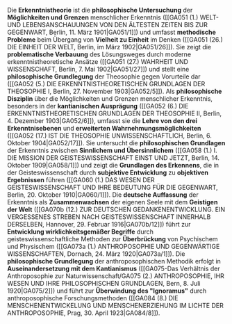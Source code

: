 
Die **Erkenntnistheorie** ist die **philosophische Untersuchung** der **Möglichkeiten und Grenzen** menschlicher Erkenntnis ([[GA051 (1.) WELT- UND LEBENSANSCHAUUNGEN VON DEN ÄLTESTEN ZEITEN BIS ZUR GEGENWART, Berlin, 11. März 1901|GA051/1]]) und umfasst **methodische Probleme** beim Übergang von **Vielheit zu Einheit** im Denken ([[GA051 (26.) DIE EINHEIT DER WELT, Berlin, im März 1902|GA051/26]]). Sie zeigt die **problematische Verbauung** des Lösungsweges durch moderne erkenntnistheoretische Ansätze ([[GA051 (27.) WAHRHEIT UND WISSENSCHAFT, Berlin, 7. Mai 1902|GA051/27]]) und stellt eine **philosophische Grundlegung** der Theosophie gegen Vorurteile dar ([[GA052 (5.) DIE ERKENNTNISTHEORETISCHEN GRUNDLAGEN DER THEOSOPHIE I, Berlin, 27. November 1903|GA052/5]]). Als **philosophische Disziplin** über die Möglichkeiten und Grenzen menschlicher Erkenntnis, besonders in der **kantianischen Ausprägung** ([[GA052 (6.) DIE ERKENNTNISTHEORETISCHEN GRUNDLAGEN DER THEOSOPHIE II, Berlin, 4. Dezember 1903|GA052/6]]), umfasst sie die **Lehre von den drei Erkenntnisebenen** und **erweiterten Wahrnehmungsmöglichkeiten** ([[GA052 (17.) IST DIE THEOSOPHIE UNWISSENSCHAFTLICH, Berlin, 6. Oktober 1904|GA052/17]]). Sie untersucht die **philosophischen Grundlagen** der Erkenntnis zwischen **Sinnlichem und Übersinnlichem** ([[GA058 (1.) I. DIE MISSION DER GEISTESWISSENSCHAFT EINST UND JETZT, Berlin, 14. Oktober 1909|GA058/1]]) und zeigt die **Grundlagen des Erkennens**, die in der Geisteswissenschaft durch **subjektive Entwicklung** zu **objektiven Ergebnissen** führen ([[GA060 (1.) DAS WESEN DER GEISTESWISSENSCHAFT UND IHRE BEDEUTUNG FÜR DIE GEGENWART, Berlin, 20. Oktober 1910|GA060/1]]). Die **deutsche Auffassung** der Erkenntnis als **Zusammenwachsen** der eigenen Seele mit dem **Geistigen der Welt** ([[GA070b (12.) ZUR DEUTSCHEN GEDANKENENTWICKLUNG. EIN VERGESSENES STREBEN NACH GEISTESWISSENSCHAFT INNERHALB DERSELBEN, Hannover, 29. Februar 1916|GA070b/12]]) führt zur **Entwicklung wirklichkeitsgemäßer Begriffe** durch geisteswissenschaftliche Methoden zur **Überbrückung** von Psychischem und Physischem ([[GA073a (1.) ANTHROPOSOPHIE UND GEGENWÄRTIGE WISSENSCHAFTEN, Dornach, 24. März 1920|GA073a/1]]). Die **philosophische Grundlegung** der anthroposophischen Methodik erfolgt in **Auseinandersetzung mit dem Kantianismus** ([[GA075-Das Verhältnis der Anthroposophie zur Naturwissenschaft/GA075 (2.) ANTHROPOSOPHIE, IHR WESEN UND IHRE PHILOSOPHISCHEN GRUNDLAGEN, Bern, 8. Juli 1920|GA075/2]]) und führt zur **Überwindung des "Ignoramus"** durch anthroposophische Forschungsmethoden ([[GA084 (8.) DIE MENSCHENENTWICKELUNG UND MENSCHENERZIEHUNG IM LICHTE DER ANTHROPOSOPHIE, Prag, 30. April 1923|GA084/8]]).
